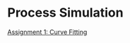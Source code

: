 # Process Simulation
[Assignment 1: Curve Fitting](https://nbviewer.jupyter.org/github/kraanky/process_simulation/blob/main/Assignment%201/Assignment_1.ipynb)

